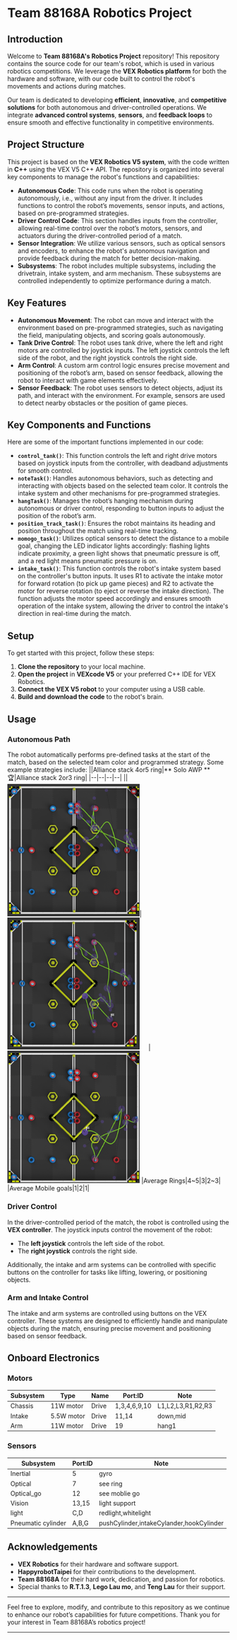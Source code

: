 # Team 88168A Robotics Project

## Introduction

Welcome to **Team 88168A's Robotics Project** repository! This repository contains the source code for our team's robot, which is used in various robotics competitions. We leverage the **VEX Robotics platform** for both the hardware and software, with our code built to control the robot's movements and actions during matches.

Our team is dedicated to developing **efficient**, **innovative**, and **competitive solutions** for both autonomous and driver-controlled operations. We integrate **advanced control systems**, **sensors**, and **feedback loops** to ensure smooth and effective functionality in competitive environments.

## Project Structure

This project is based on the **VEX Robotics V5 system**, with the code written in **C++** using the VEX V5 C++ API. The repository is organized into several key components to manage the robot's functions and capabilities:

- **Autonomous Code**: This code runs when the robot is operating autonomously, i.e., without any input from the driver. It includes functions to control the robot’s movements, sensor inputs, and actions, based on pre-programmed strategies.
- **Driver Control Code**: This section handles inputs from the controller, allowing real-time control over the robot’s motors, sensors, and actuators during the driver-controlled period of a match.
- **Sensor Integration**: We utilize various sensors, such as optical sensors and encoders, to enhance the robot's autonomous navigation and provide feedback during the match for better decision-making.
- **Subsystems**: The robot includes multiple subsystems, including the drivetrain, intake system, and arm mechanism. These subsystems are controlled independently to optimize performance during a match.

## Key Features

- **Autonomous Movement**: The robot can move and interact with the environment based on pre-programmed strategies, such as navigating the field, manipulating objects, and scoring goals autonomously.
- **Tank Drive Control**: The robot uses tank drive, where the left and right motors are controlled by joystick inputs. The left joystick controls the left side of the robot, and the right joystick controls the right side.
- **Arm Control**: A custom arm control logic ensures precise movement and positioning of the robot’s arm, based on sensor feedback, allowing the robot to interact with game elements effectively.
- **Sensor Feedback**: The robot uses sensors to detect objects, adjust its path, and interact with the environment. For example, sensors are used to detect nearby obstacles or the position of game pieces.

## Key Components and Functions

Here are some of the important functions implemented in our code:

- **`control_tank()`**: This function controls the left and right drive motors based on joystick inputs from the controller, with deadband adjustments for smooth control.
- **`noteTask()`**: Handles autonomous behaviors, such as detecting and interacting with objects based on the selected team color. It controls the intake system and other mechanisms for pre-programmed strategies.
- **`hangTask()`**: Manages the robot’s hanging mechanism during autonomous or driver control, responding to button inputs to adjust the position of the robot’s arm.
- **`position_track_task()`**: Ensures the robot maintains its heading and position throughout the match using real-time tracking.
- **`momogo_task()`**: Utilizes optical sensors to detect the distance to a mobile goal, changing the LED indicator lights accordingly: flashing lights indicate proximity, a green light shows that pneumatic pressure is off, and a red light means pneumatic pressure is on.
- **`intake_task()`**: This function controls the robot's intake system based on the controller's button inputs. It uses R1 to activate the intake motor for forward rotation (to pick up game pieces) and R2 to activate the motor for reverse rotation (to eject or reverse the intake direction). The function adjusts the motor speed accordingly and ensures smooth operation of the intake system, allowing the driver to control the intake's direction in real-time during the match.

## Setup

To get started with this project, follow these steps:

1. **Clone the repository** to your local machine.
2. **Open the project** in **VEXcode V5** or your preferred C++ IDE for VEX Robotics.
3. **Connect the VEX V5 robot** to your computer using a USB cable.
4. **Build and download the code** to the robot's brain.

## Usage

### Autonomous Path

The robot automatically performs pre-defined tasks at the start of the match, based on the selected team color and programmed strategy. Some example strategies include:
||Alliance stack 4or5 ring|** Solo AWP ** :trophy:|Alliance stack 2or3 ring|
|--|--|--|--|
||<img src="path/VEX_RW_right.png" alt="RED R5 or RW" width="300" />|<img src="path/VEX_RED_SOLO.png" alt="RED SOLO" width="300" style="margin-right: 20px;" />|<img src="path/VEX_RW_left.png" alt="RED R5 or RW" width="300" />
|Average Rings|4~5|3|2~3|
|Average Mobile goals|1|2|1|

### Driver Control

In the driver-controlled period of the match, the robot is controlled using the **VEX controller**. The joystick inputs control the movement of the robot:

- The **left joystick** controls the left side of the robot.
- The **right joystick** controls the right side.
  
Additionally, the intake and arm systems can be controlled with specific buttons on the controller for tasks like lifting, lowering, or positioning objects.

### Arm and Intake Control

The intake and arm systems are controlled using buttons on the VEX controller. These systems are designed to efficiently handle and manipulate objects during the match, ensuring precise movement and positioning based on sensor feedback.
## Onboard Electronics

### Motors

|Subsystem|Type|Name|Port:ID|Note|
|--|--|--|--|--|
|Chassis|11W motor|Drive|1,3,4,6,9,10|L1,L2,L3,R1,R2,R3|
|Intake|5.5W motor|Drive|11,14|down,mid|
|Arm|11W motor|Drive|19|hang1|

### Sensors 

|Subsystem|Port:ID|Note|
|--|--|--|
|Inertial|5|gyro|
|Optical|7|see ring|
|Optical_go|12|see moblie go|
|Vision|13,15|light support|
|light|C,D|redlight,whitelight|
|Pneumatic cylinder|A,B,G|pushCylinder,intakeCylander,hookCylinder|



## Acknowledgements

- **VEX Robotics** for their hardware and software support.
- **HappyrobotTaipei** for their contributions to the development.
- **Team 88168A** for their hard work, dedication, and passion for robotics.
- Special thanks to **R.T.1.3**, **Lego Lau mo**, and **Teng Lau** for their support.

---

Feel free to explore, modify, and contribute to this repository as we continue to enhance our robot’s capabilities for future competitions. Thank you for your interest in Team 88168A’s robotics project!

---
